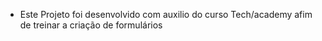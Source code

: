 - Este Projeto foi desenvolvido com auxilio do curso Tech/academy afim de treinar a criação de formulários